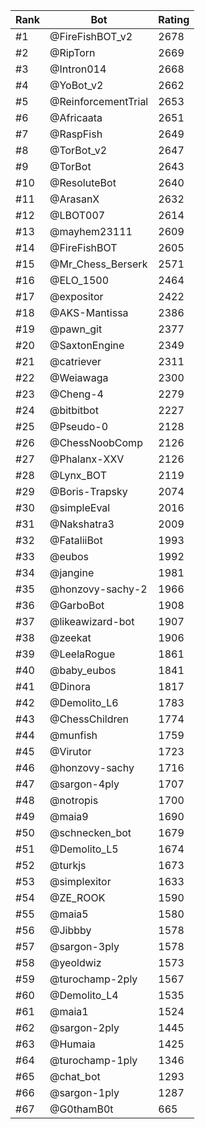 Rank|Bot|Rating
---|---|---
#1|@FireFishBOT_v2|2678
#2|@RipTorn|2669
#3|@Intron014|2668
#4|@YoBot_v2|2662
#5|@ReinforcementTrial|2653
#6|@Africaata|2651
#7|@RaspFish|2649
#8|@TorBot_v2|2647
#9|@TorBot|2643
#10|@ResoluteBot|2640
#11|@ArasanX|2632
#12|@LBOT007|2614
#13|@mayhem23111|2609
#14|@FireFishBOT|2605
#15|@Mr_Chess_Berserk|2571
#16|@ELO_1500|2464
#17|@expositor|2422
#18|@AKS-Mantissa|2386
#19|@pawn_git|2377
#20|@SaxtonEngine|2349
#21|@catriever|2311
#22|@Weiawaga|2300
#23|@Cheng-4|2279
#24|@bitbitbot|2227
#25|@Pseudo-0|2128
#26|@ChessNoobComp|2126
#27|@Phalanx-XXV|2126
#28|@Lynx_BOT|2119
#29|@Boris-Trapsky|2074
#30|@simpleEval|2016
#31|@Nakshatra3|2009
#32|@FataliiBot|1993
#33|@eubos|1992
#34|@jangine|1981
#35|@honzovy-sachy-2|1966
#36|@GarboBot|1908
#37|@likeawizard-bot|1907
#38|@zeekat|1906
#39|@LeelaRogue|1861
#40|@baby_eubos|1841
#41|@Dinora|1817
#42|@Demolito_L6|1783
#43|@ChessChildren|1774
#44|@munfish|1759
#45|@Virutor|1723
#46|@honzovy-sachy|1716
#47|@sargon-4ply|1707
#48|@notropis|1700
#49|@maia9|1690
#50|@schnecken_bot|1679
#51|@Demolito_L5|1674
#52|@turkjs|1673
#53|@simplexitor|1633
#54|@ZE_ROOK|1590
#55|@maia5|1580
#56|@Jibbby|1578
#57|@sargon-3ply|1578
#58|@yeoldwiz|1573
#59|@turochamp-2ply|1567
#60|@Demolito_L4|1535
#61|@maia1|1524
#62|@sargon-2ply|1445
#63|@Humaia|1425
#64|@turochamp-1ply|1346
#65|@chat_bot|1293
#66|@sargon-1ply|1287
#67|@G0thamB0t|665
